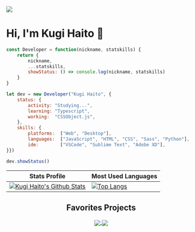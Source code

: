 <a href="https://github.com/users/KugiHaito/projects/3">
  <img src="https://img.shields.io/badge/Project-%E2%9C%B3%202020%2F2021%20Updates-blue?style=flat-square" />
</a>

<!-- <div align="center">
    <img src="https://github.com/KugiHaito/KugiHaito/blob/main/cover.png">
</div> -->

<h1>Hi, I'm Kugi Haito 🍪</h1>

```js
const Developer = function(nickname, statskills) {
	return {
		nickname,
		...statskills,
		showStatus: () => console.log(nickname, statskills)
	}
}

let dev = new Developer("Kugi Haito", {
	status: {
		activity: "Studying...",
		learning: "Typescript",
		working:  "CSSObject.js",
	},
	skills: {
		platforms:  ["Web", "Desktop"],
		languages:  ["JavaScript", "HTML", "CSS", "Sass", "Python"],
		ide:        ["VSCode", "Sublime Text", "Adobe XD"],
}})

dev.showStatus()
```

| Stats Profile | Most Used Languages |
| ------------- | ------------- |
| [![Kugi Haito's Github Stats](https://github-readme-stats.vercel.app/api?username=kugihaito&hide_border=true&theme=react&show_icons=true&bg_color=212121&count_private=true&include_all_commits=true&custom_title=Kugi%20Haito's%20GitHub%20Status)](https://github.com/KugiHaito) | [![Top Langs](https://github-readme-stats.vercel.app/api/top-langs/?username=kugihaito&hide=scss,html&hide_title=true&hide_border=true&bg_color=212121&text_color=ffffff&card_width=400)](https://github.com/KugiHaito?tab=repositories) |

<h2 align="center">Favorites Projects</h2>

<p align="center">
	<a alt="Paradox" href="https://github.com/KugiHaito/Paradox">
		<img align="center" src="https://github-readme-stats.vercel.app/api/pin/?username=kugihaito&repo=paradox&theme=react&hide_border=true&bg_color=212121" />
	</a>
	<a alt="IFPBProjetos" href="https://github.com/KugiHaito/IFPBProjetos">
		<img align="center" src="https://github-readme-stats.vercel.app/api/pin/?username=kugihaito&repo=ifpbprojetos&theme=react&hide_border=true&bg_color=212121" />
	</a>
</p>
